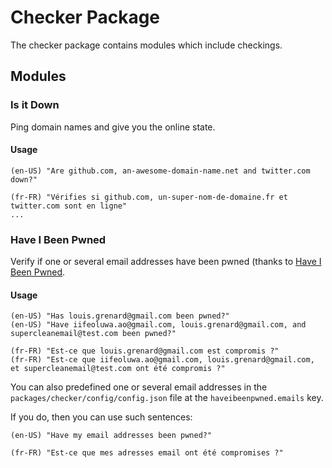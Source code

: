 # Checker Package

The checker package contains modules which include checkings.

## Modules

### Is it Down

Ping domain names and give you the online state.

#### Usage

```
(en-US) "Are github.com, an-awesome-domain-name.net and twitter.com down?"

(fr-FR) "Vérifies si github.com, un-super-nom-de-domaine.fr et twitter.com sont en ligne"
...
```

### Have I Been Pwned

Verify if one or several email addresses have been pwned (thanks to [Have I Been Pwned](https://haveibeenpwned.com/).

#### Usage

```
(en-US) "Has louis.grenard@gmail.com been pwned?"
(en-US) "Have iifeoluwa.ao@gmail.com, louis.grenard@gmail.com, and supercleanemail@test.com been pwned?"

(fr-FR) "Est-ce que louis.grenard@gmail.com est compromis ?"
(fr-FR) "Est-ce que iifeoluwa.ao@gmail.com, louis.grenard@gmail.com, et supercleanemail@test.com ont été compromis ?"
```

You can also predefined one or several email addresses in the `packages/checker/config/config.json` file at the `haveibeenpwned.emails` key.

If you do, then you can use such sentences:

```
(en-US) "Have my email addresses been pwned?"

(fr-FR) "Est-ce que mes adresses email ont été compromises ?"
```
